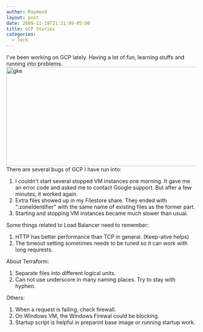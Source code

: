 ```yaml
---
author: Raymond
layout: post
date: 2009-11-19T21:21:09-05:00
title: GCP Stories
categories:
  - Tech
---
```

I've been working on GCP lately. Having a lot of fun, learning stuffs and running into problems.
<img class="alignnone size-full wp-image-1653" src="/wp-content/uploads/2019/09/11/google-cloud-logo-bigger.png" alt="gke" width="700" height="262" srcset="/wp-content/uploads/2019/09/11/google-cloud-logo-bigger.png 700w, /wp-content/uploads/2019/09/11/google-cloud-logo-bigger.png 300w" sizes="(max-width: 700px) 100vw, 700px" /> 
There are several bugs of GCP I have run into:
  1. I couldn't start several stopped VM instances one morning. It gave me an error code and asked me to contact Google support. But after a few minutes, it worked again.
  2. Extra files showed up in my Filestore share. They ended with ":zoneIdentifier" with the same name of existing files as the former part.
  3. Starting and stopping VM instances became much slower than usual.

Some things related to Load Balancer need to remember:
  1. HTTP has better performance than TCP in general. (Keep-alive helps)
  2. The timeout setting sometimes needs to be tuned so it can work with long requrests.

About Terraform:
  1. Separate files into different logical units.
  2. Can not use underscore in many naming places. Try to stay with hyphen.

Others:
  1. When a request is failing, check firewall.
  2. On Windows VM, the Windows Firewal could be blocking.
  3. Startup script is helpful in preparint base image or running startup work.
